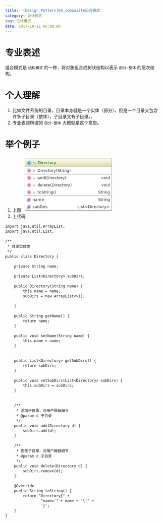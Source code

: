 ```yaml
---
title: '[Design_Pattern]08_composite组合模式'
category: 设计模式
tag: 设计模式
date: 2017-10-11 00:08:00
---
```



# 专业表述

组合模式是 `结构模式` 的一种，将对象组合成树状结构以表示 `部分-整体` 的层次结构。


# 个人理解

1. 比如文件系统的目录，目录本身就是一个实体（部分），但是一个目录又包含许多子目录（整体），子目录又有子目录。。
2. 专业表述所谓的 `部分-整体` 大概就是这个意思。


# 举个例子


1. 上图
![](/images/dp08_composite_01.png)
2. 上代码

```
import java.util.ArrayList;
import java.util.List;

/**
 * 目录实体类
 */
public class Directory {

    private String name;

    private List<Directory> subDirs;

    public Directory(String name) {
        this.name = name;
        subDirs = new ArrayList<>();

    }

    public String getName() {
        return name;
    }

    public void setName(String name) {
        this.name = name;
    }


    public List<Directory> getSubDirs() {
        return subDirs;
    }

    public void setSubDirs(List<Directory> subDirs) {
        this.subDirs = subDirs;
    }


    /**
     * 添加子目录，对用户屏蔽细节
     * @param d 子目录
     */
    public void add(Directory d) {
        subDirs.add(d);
    }

    /**
     * 删除子目录，对用户屏蔽细节
     * @param d 子目录
     */
    public void delete(Directory d) {
        subDirs.remove(d);
    }

    @Override
    public String toString() {
        return "Directory{" +
                "name='" + name + '\'' +
                '}';
    }
}


```

